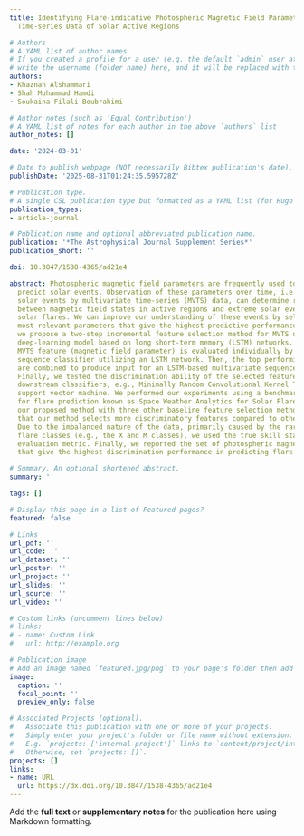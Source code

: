 ```yaml
---
title: Identifying Flare-indicative Photospheric Magnetic Field Parameters from Multivariate
  Time-series Data of Solar Active Regions

# Authors
# A YAML list of author names
# If you created a profile for a user (e.g. the default `admin` user at `content/authors/admin/`), 
# write the username (folder name) here, and it will be replaced with their full name and linked to their profile.
authors:
- Khaznah Alshammari
- Shah Muhammad Hamdi
- Soukaina Filali Boubrahimi

# Author notes (such as 'Equal Contribution')
# A YAML list of notes for each author in the above `authors` list
author_notes: []

date: '2024-03-01'

# Date to publish webpage (NOT necessarily Bibtex publication's date).
publishDate: '2025-08-31T01:24:35.595728Z'

# Publication type.
# A single CSL publication type but formatted as a YAML list (for Hugo requirements).
publication_types:
- article-journal

# Publication name and optional abbreviated publication name.
publication: '*The Astrophysical Journal Supplement Series*'
publication_short: ''

doi: 10.3847/1538-4365/ad21e4

abstract: Photospheric magnetic field parameters are frequently used to analyze and
  predict solar events. Observation of these parameters over time, i.e., representing
  solar events by multivariate time-series (MVTS) data, can determine relationships
  between magnetic field states in active regions and extreme solar events, e.g.,
  solar flares. We can improve our understanding of these events by selecting the
  most relevant parameters that give the highest predictive performance. In this study,
  we propose a two-step incremental feature selection method for MVTS data using a
  deep-learning model based on long short-term memory (LSTM) networks. First, each
  MVTS feature (magnetic field parameter) is evaluated individually by a univariate
  sequence classifier utilizing an LSTM network. Then, the top performing features
  are combined to produce input for an LSTM-based multivariate sequence classifier.
  Finally, we tested the discrimination ability of the selected features by training
  downstream classifiers, e.g., Minimally Random Convolutional Kernel Transform and
  support vector machine. We performed our experiments using a benchmark data set
  for flare prediction known as Space Weather Analytics for Solar Flares. We compared
  our proposed method with three other baseline feature selection methods and demonstrated
  that our method selects more discriminatory features compared to other methods.
  Due to the imbalanced nature of the data, primarily caused by the rarity of minority
  flare classes (e.g., the X and M classes), we used the true skill statistic as the
  evaluation metric. Finally, we reported the set of photospheric magnetic field parameters
  that give the highest discrimination performance in predicting flare classes.

# Summary. An optional shortened abstract.
summary: ''

tags: []

# Display this page in a list of Featured pages?
featured: false

# Links
url_pdf: ''
url_code: ''
url_dataset: ''
url_poster: ''
url_project: ''
url_slides: ''
url_source: ''
url_video: ''

# Custom links (uncomment lines below)
# links:
# - name: Custom Link
#   url: http://example.org

# Publication image
# Add an image named `featured.jpg/png` to your page's folder then add a caption below.
image:
  caption: ''
  focal_point: ''
  preview_only: false

# Associated Projects (optional).
#   Associate this publication with one or more of your projects.
#   Simply enter your project's folder or file name without extension.
#   E.g. `projects: ['internal-project']` links to `content/project/internal-project/index.md`.
#   Otherwise, set `projects: []`.
projects: []
links:
- name: URL
  url: https://dx.doi.org/10.3847/1538-4365/ad21e4
---
```


Add the **full text** or **supplementary notes** for the publication here using Markdown formatting.
